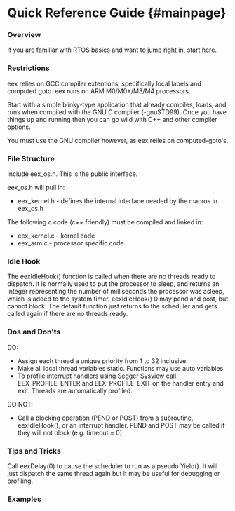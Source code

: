 
Quick Reference Guide {#mainpage}
============


### Overview ###

If you are familiar with RTOS basics and want to jump right in, start here.

### Restrictions ###

eex relies on GCC compiler extentions, specifically local labels and computed goto.
eex runs on ARM M0/M0+/M3/M4 processors.

Start with a simple blinky-type application that already compiles, loads, and runs
when compiled with the GNU C compiler (-gnuSTD99). Once you have things up and
running then you can go wild with C++ and other compiler options.

You must use the GNU compiler however, as eex relies on computed-goto's.

### File Structure ###

Include eex_os.h. This is the public interface.

eex_os.h will pull in:  
* eex_kernel.h	- defines the internal interface needed by the macros in eex_os.h

The following c code (c++ friendly) must be compiled and linked in:  
* eex_kernel.c - kernel code  
* eex_arm.c - processor specific code

### Idle Hook ###

The eexIdleHook() function is called when there are no threads ready to dispatch.
It is normally used to put the processor to sleep, and returns an integer representing
the number of milliseconds the processor was asleep, which is added to the system timer.
eexIdleHook() 0 may pend and post, but cannot block. The default function just returns
to the scheduler and gets called again if there are no threads ready.

### Dos and Don'ts ###

DO:  
* Assign each thread a unique priority from 1 to 32 inclusive.  
* Make all local thread variables static. Functions may use auto variables.  
* To profile interrupt handlers using Segger Sysview call EEX_PROFILE_ENTER and EEX_PROFILE_EXIT
on the handler entry and exit. Threads are automatically profiled.

DO NOT:  
* Call a blocking operation (PEND or POST) from a subroutine, eexIdleHook(), or an interrupt handler.
PEND and POST may be called if they will not block (e.g. timeout = 0).

### Tips and Tricks ###

Call eexDelay(0) to cause the scheduler to run as a pseudo Yield().
It will just dispatch the same thread again but it may be useful for debugging or profiling.


### Examples ###
